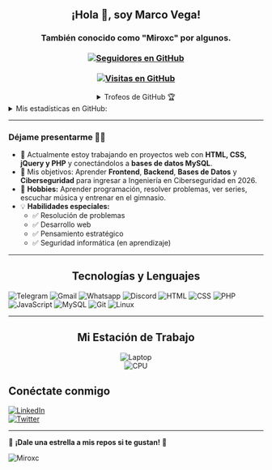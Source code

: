 <h2 align="center"> ¡Hola 👋, soy Marco Vega! <br/></h2> 
<h3 align="center">También conocido como "Miroxc" por algunos. <br> <br>
  <a href="https://github.com/Miroxc" target="_blank">
    <img alt="Seguidores en GitHub" src="https://img.shields.io/github/followers/Miroxc?label=Seguidores%20en%20GitHub&style=for-the-badge">
  </a> <br> <br>
  <a href="https://github.com/Miroxc" target="_blank">
    <img src="https://komarev.com/ghpvc/?username=Miroxc&label=Visitas&color=brightgreen&style=flat-square" alt="Visitas en GitHub" />
  </a>
</h3>   

<details align="center"> 
  <summary>Trofeos de GitHub 🏆</summary>
<p align="center">
  <a href="https://github.com/ryo-ma/github-profile-trophy" target="_blank">
    <img src="https://github-profile-trophy.vercel.app/?username=Miroxc&theme=gruvbox"/>
  </a>
</p>
</details>
  
<details>
   <summary>Mis estadísticas en GitHub:</summary>
<div align="center">
<a href="#"><img src="https://github-readme-stats.vercel.app/api?username=Miroxc&show_icons=true&count_private=true&theme=radical" width="350" height="250" ></a>
  <br>
<a href="#"><img src="https://github-readme-stats.vercel.app/api/top-langs/?username=Miroxc&layout=compact&theme=radical" width="350" height="250" ></a>
</div>
</details> 

---

### Déjame presentarme 👨‍💻  

- 🔭 Actualmente estoy trabajando en proyectos web con **HTML, CSS, jQuery y PHP** y conectándolos a **bases de datos MySQL**.  
- 🎯 Mis objetivos: Aprender **Frontend**, **Backend**, **Bases de Datos** y **Ciberseguridad** para ingresar a Ingeniería en Ciberseguridad en 2026.  
- 🎨 **Hobbies:** Aprender programación, resolver problemas, ver series, escuchar música y entrenar en el gimnasio.  
- 💡 **Habilidades especiales:**  
    - ✅ Resolución de problemas  
    - ✅ Desarrollo web  
    - ✅ Pensamiento estratégico  
    - ✅ Seguridad informática (en aprendizaje)  

---

<h2 align="center"> Tecnologías y Lenguajes </h2>

![Telegram](https://img.shields.io/badge/Telegram-2CA5E0?style=for-the-badge&logo=telegram&logoColor=white)
![Gmail](https://img.shields.io/badge/Gmail-D14836?style=for-the-badge&logo=gmail&logoColor=white)
![Whatsapp](https://img.shields.io/badge/WhatsApp-25D366?style=for-the-badge&logo=whatsapp&logoColor=white)
![Discord](https://img.shields.io/badge/Discord-7289DA?style=for-the-badge&logo=discord&logoColor=white)
![HTML](https://img.shields.io/badge/HTML-239120?style=for-the-badge&logo=html5&logoColor=white)
![CSS](https://img.shields.io/badge/CSS-239120?&style=for-the-badge&logo=css3&logoColor=white)
![PHP](https://img.shields.io/badge/PHP-777BB4?style=for-the-badge&logo=php&logoColor=white)
![JavaScript](https://img.shields.io/badge/JavaScript-F7DF1E?style=for-the-badge&logo=javascript&logoColor=black)
![MySQL](https://img.shields.io/badge/MySQL-4479A1?style=for-the-badge&logo=mysql&logoColor=white)
![Git](https://img.shields.io/badge/Git-F05032?style=for-the-badge&logo=git&logoColor=white)
![Linux](https://img.shields.io/badge/Linux-FCC624?style=for-the-badge&logo=linux&logoColor=black)

---

<h2 align="center"> Mi Estación de Trabajo </h2>

<div align="center">
  
![Laptop](https://img.shields.io/badge/Windows-ASUS-0078D6?style=for-the-badge&logo=windows&logoColor=white) 
<br>
![CPU](https://img.shields.io/badge/Intel-Core_i5_10th-0071C5?style=for-the-badge&logo=intel&logoColor=white)

</div>



<h2>Conéctate conmigo</h2>

<a href="https://www.linkedin.com/in/marco-vega-181926297/" target="_blank">
    <img src="https://img.shields.io/badge/LinkedIn-%230077B5.svg?&style=for-the-badge&logo=linkedin&logoColor=white" alt="LinkedIn" />
</a>
<br>
<a href="[https://twitter.com](https://x.com/MV7383619)" target="_blank">
    <img src="https://img.shields.io/badge/Twitter-%2320A1F1.svg?&style=for-the-badge&logo=twitter&logoColor=white" alt="Twitter" />
</a>
<br>


---

🌟 **¡Dale una estrella a mis repos si te gustan!** 🌟  

<p><img align="center" src="https://github-readme-streak-stats.herokuapp.com/?user=Miroxc&theme=radical" alt="Miroxc" /></p>
